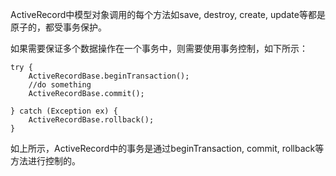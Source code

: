 ActiveRecord中模型对象调用的每个方法如save, destroy, create, update等都是原子的，都受事务保护。

如果需要保证多个数据操作在一个事务中，则需要使用事务控制，如下所示：

```
try {
	ActiveRecordBase.beginTransaction();
	//do something
	ActiveRecordBase.commit();
	
} catch (Exception ex) {
	ActiveRecordBase.rollback();
}
```

如上所示，ActiveRecord中的事务是通过beginTransaction, commit, rollback等方法进行控制的。